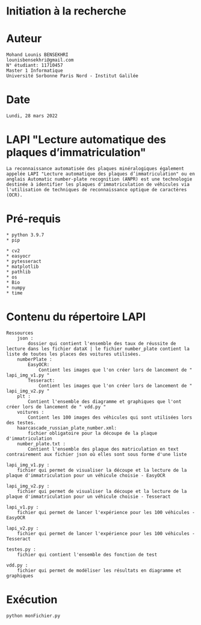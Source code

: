 # Initiation à la recherche

# Auteur
    Mohand Lounis BENSEKHRI
    lounisbensekhri@gmail.com
    N° étudiant: 11710457
    Master 1 Informatique 
    Université Sorbonne Paris Nord - Institut Galilée 

# Date
    Lundi, 28 mars 2022

# LAPI "Lecture automatique des plaques d’immatriculation"
    La reconnaissance automatisée des plaques minéralogiques également appelée LAPI "Lecture automatique des plaques d’immatriculation" ou en anglais Automatic number-plate recognition (ANPR) est une technologie destinée à identifier les plaques d'immatriculation de véhicules via l'utilisation de techniques de reconnaissance optique de caractères (OCR).

# Pré-requis
    * python 3.9.7
    * pip

    * cv2
    * easyocr
    * pytesseract
    * matplotlib
    * pathlib
    * os
    * Bio
    * numpy
    * time

# Contenu du répertoire LAPI
    Ressources
        json : 
            dossier qui contient l'ensemble des taux de réussite de lecture dans les fichier dataX | le fichier number_plate contient la liste de toutes les places des voitures utilisées.
        numberPlate :
            EasyOCR:
                Contient les images que l'on créer lors de lancement de " lapi_img_v1.py "
            Tesseract:
                Contient les images que l'on créer lors de lancement de " lapi_img_v2.py "
        plt :
            Contient l'ensemble des diagramme et graphiques que l'ont créer lors de lancement de " vdd.py "
        voitures : 
            Contient les 100 images des véhicules qui sont utilisées lors des testes.
        haarcascade_russian_plate_number.xml: 
            fichier obligatoire pour la découpe de la plaque d'immatriculation
        number_plate.txt :
            Contient l'ensemble des plaque des matriculation en text contrairement aux fichier json où elles sont sous forme d'une liste
    
    lapi_img_v1.py : 
        fichier qui permet de visualiser la découpe et la lecture de la plaque d'immatriculation pour un véhicule choisie - EasyOCR
    
    lapi_img_v2.py :
        fichier qui permet de visualiser la découpe et la lecture de la plaque d'immatriculation pour un véhicule choisie - Tesseract
    
    lapi_v1.py : 
        fichier qui permet de lancer l'expérience pour les 100 véhicules - EasyOCR
    
    lapi_v2.py :
        fichier qui permet de lancer l'expérience pour les 100 véhicules - Tesseract

    testes.py : 
        fichier qui contient l'ensemble des fonction de test
    
    vdd.py :
        fichier qui permet de modéliser les résultats en diagramme et graphiques
 
# Exécution
    python monFichier.py
